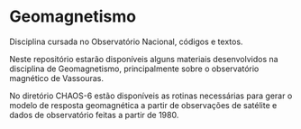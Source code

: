# Geomagnetismo
Disciplina cursada no Observatório Nacional, códigos e textos.

Neste repositório estarão disponíveis alguns materiais desenvolvidos na disciplina de Geomagnetismo, principalmente sobre o observatório magnético de Vassouras.


No diretório CHAOS-6 estão disponíveis as rotinas necessárias para gerar o modelo de resposta geomagnética a partir de observações de satélite e dados de observatório feitas a partir de 1980. 
